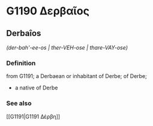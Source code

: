 # G1190 Δερβαῖος

## Derbaîos

_(der-bah'-ee-os | ther-VEH-ose | thare-VAY-ose)_

### Definition

from G1191; a Derbaean or inhabitant of Derbe; of Derbe; 

- a native of Derbe

### See also

[[G1191|G1191 Δέρβη]]
